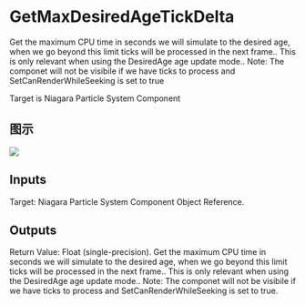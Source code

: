 # GetMaxDesiredAgeTickDelta

Get the maximum CPU time in seconds we will simulate to the desired age, when we go beyond this limit ticks will be processed in the next frame.. This is only relevant when using the DesiredAge age update mode.. Note: The componet will not be visibile if we have ticks to process and SetCanRenderWhileSeeking is set to true

Target is Niagara Particle System Component

## 图示

![]($-20221218-20120979.png)

## Inputs

Target: Niagara Particle System Component Object Reference.  

## Outputs

Return Value: Float (single-precision). Get the maximum CPU time in seconds we will simulate to the desired age, when we go beyond this limit ticks will be processed in the next frame.. This is only relevant when using the DesiredAge age update mode.. Note: The componet will not be visibile if we have ticks to process and SetCanRenderWhileSeeking is set to true.

